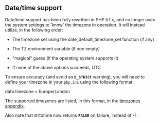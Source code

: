 Date/time support
-----------------

Date/time support has been fully rewritten in PHP 5.1.x, and no longer
uses the system settings to 'know' the timezone in operation. It will
instead utilize, in the following order:

-   The timezone set using the <span
    class="function">date\_default\_timezone\_set</span> function (if
    any)

-   The TZ environment variable (if non empty)

-   "magical" guess (if the operating system supports it)

-   If none of the above options succeeds, UTC

To ensure accuracy (and avoid an **`E_STRICT`** warning), you will need
to define your timezone in your `php.ini` using the following format:

date.timezone = Europe/London

The supported timezones are listed, in this format, in the
<a href="/timezones.html" class="link">timezones appendix</a>.

Also note that <span class="function">strtotime</span> now returns
**`FALSE`** on failure, instead of -1.

